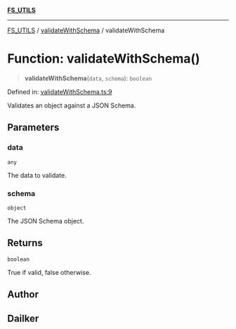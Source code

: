 [**FS_UTILS**](../../README.md)

***

[FS_UTILS](../../README.md) / [validateWithSchema](../README.md) / validateWithSchema

# Function: validateWithSchema()

> **validateWithSchema**(`data`, `schema`): `boolean`

Defined in: [validateWithSchema.ts:9](https://github.com/dailker/everyutil-js/blob/7799f3f003cb23f425be3f1c83c38483e2648188/src/fs/validateWithSchema.ts#L9)

Validates an object against a JSON Schema.

## Parameters

### data

`any`

The data to validate.

### schema

`object`

The JSON Schema object.

## Returns

`boolean`

True if valid, false otherwise.

## Author

## Dailker
